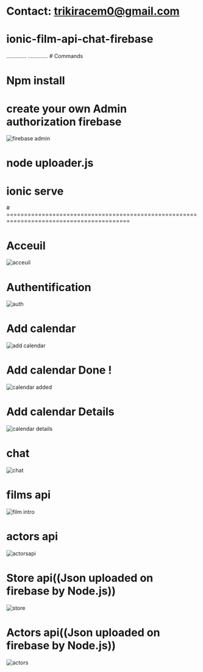 ﻿# Contact: trikiracem0@gmail.com
# ionic-film-api-chat-firebase
.............
.............
﻿# Commands
# Npm install
 # create your own Admin authorization firebase
 ![firebase admin](https://user-images.githubusercontent.com/84456341/147851990-e1631f7a-8524-4195-a86c-f100d168e3f5.JPG)
# node uploader.js 
# ionic serve
﻿# =========================================================================================
# Acceuil
![acceuil](https://user-images.githubusercontent.com/84456341/147851792-2c87324c-fc96-4eb3-87f9-f34dd07c01be.JPG)
# Authentification
![auth](https://user-images.githubusercontent.com/84456341/147851801-d28d9234-c5ae-4639-87d1-2f3229406da5.JPG)
# Add calendar
![add calendar](https://user-images.githubusercontent.com/84456341/147851818-3bbfac4b-c7cf-4c81-a397-25b1e043bb62.JPG)
# Add calendar Done !
![calendar added](https://user-images.githubusercontent.com/84456341/147851825-0bf9eaae-65b8-4d93-9f64-42e7c9e8f7ce.JPG)
# Add calendar Details
![calendar details](https://user-images.githubusercontent.com/84456341/147851833-79241e96-a3b8-4b4d-889a-cd4735b1a682.JPG)
# chat
![chat](https://user-images.githubusercontent.com/84456341/147851845-6deeb692-1ec5-4355-be6a-47e8018268c7.JPG)
# films api
![film intro](https://user-images.githubusercontent.com/84456341/147851857-c42e8067-d03e-4871-b662-ea95ec513768.JPG)
# actors api
![actorsapi](https://user-images.githubusercontent.com/84456341/147851877-bf62df61-e412-4578-8b39-79a1fd9289d4.JPG)
# Store api((Json uploaded on firebase by Node.js))
![store](https://user-images.githubusercontent.com/84456341/147851902-a3fb4f38-1a2f-494e-a870-bbf0300649f5.JPG)
# Actors api((Json uploaded on firebase by Node.js))
![actors](https://user-images.githubusercontent.com/84456341/147851911-40cc4fd2-9a55-4978-aa14-d2aebfdb2dcc.JPG)

